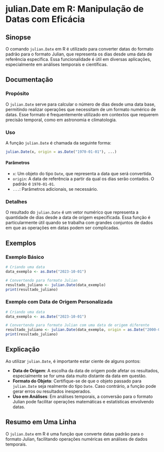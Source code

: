 <!--
Meta Description: # julian.Date em R: Manipulação de Datas com Eficácia ## Sinopse O comando `julian.Date` em R é utilizado para converter datas do formato padrão para ...
Meta Keywords: date, julian, data, formato, que
-->

# julian.Date em R: Manipulação de Datas com Eficácia

## Sinopse
O comando `julian.Date` em R é utilizado para converter datas do formato padrão para o formato Julian, que representa os dias desde uma data de referência específica. Essa funcionalidade é útil em diversas aplicações, especialmente em análises temporais e científicas.

## Documentação
### Propósito
O `julian.Date` serve para calcular o número de dias desde uma data base, permitindo realizar operações que necessitam de um formato numérico de datas. Esse formato é frequentemente utilizado em contextos que requerem precisão temporal, como em astronomia e climatologia.

### Uso
A função `julian.Date` é chamada da seguinte forma:

```R
julian.Date(x, origin = as.Date("1970-01-01"), ...)
```

#### Parâmetros
- `x`: Um objeto do tipo `Date`, que representa a data que será convertida.
- `origin`: A data de referência a partir da qual os dias serão contados. O padrão é `1970-01-01`.
- `...`: Parâmetros adicionais, se necessário.

### Detalhes
O resultado do `julian.Date` é um vetor numérico que representa a quantidade de dias desde a data de origem especificada. Essa função é particularmente útil quando se trabalha com grandes conjuntos de dados em que as operações em datas podem ser complicadas.

## Exemplos
### Exemplo Básico
```R
# Criando uma data
data_exemplo <- as.Date("2023-10-01")

# Convertendo para formato Julian
resultado_juliano <- julian.Date(data_exemplo)
print(resultado_juliano)
```

### Exemplo com Data de Origem Personalizada
```R
# Criando uma data
data_exemplo <- as.Date("2023-10-01")

# Convertendo para formato Julian com uma data de origem diferente
resultado_juliano <- julian.Date(data_exemplo, origin = as.Date("2000-01-01"))
print(resultado_juliano)
```

## Explicação
Ao utilizar `julian.Date`, é importante estar ciente de alguns pontos:
- **Data de Origem**: A escolha da data de origem pode afetar os resultados, especialmente se for uma data muito distante da data em questão.
- **Formato do Objeto**: Certifique-se de que o objeto passado para `julian.Date` seja realmente do tipo `Date`. Caso contrário, a função pode gerar erros ou resultados inesperados.
- **Uso em Análises**: Em análises temporais, a conversão para o formato Julian pode facilitar operações matemáticas e estatísticas envolvendo datas.

## Resumo em Uma Linha
O `julian.Date` em R é uma função que converte datas padrão para o formato Julian, facilitando operações numéricas em análises de dados temporais.